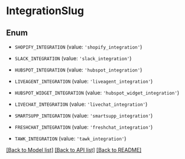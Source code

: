# IntegrationSlug


## Enum

* `SHOPIFY_INTEGRATION` (value: `'shopify_integration'`)

* `SLACK_INTEGRATION` (value: `'slack_integration'`)

* `HUBSPOT_INTEGRATION` (value: `'hubspot_integration'`)

* `LIVEAGENT_INTEGRATION` (value: `'liveagent_integration'`)

* `HUBSPOT_WIDGET_INTEGRATION` (value: `'hubspot_widget_integration'`)

* `LIVECHAT_INTEGRATION` (value: `'livechat_integration'`)

* `SMARTSUPP_INTEGRATION` (value: `'smartsupp_integration'`)

* `FRESHCHAT_INTEGRATION` (value: `'freshchat_integration'`)

* `TAWK_INTEGRATION` (value: `'tawk_integration'`)

[[Back to Model list]](../README.md#documentation-for-models) [[Back to API list]](../README.md#documentation-for-api-endpoints) [[Back to README]](../README.md)


